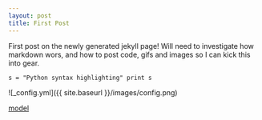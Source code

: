 ```yaml
---
layout: post
title: First Post
---
```


First post on the newly generated jekyll page! Will need to investigate how markdown wors, and how to post code, gifs and images so I can kick this into gear.

<script src="https://embed.github.com/view/3d/TierynnB/TierynnB.github.io/blob/master/images/model.stl">
{newline}
</script>

`
s = "Python syntax highlighting"
print s
`

![_config.yml]({{ site.baseurl }}/images/config.png)

[model](https://rawgit.com/TierynnB/TierynnB.github.io/master/mapModels/3dModelOutput.html)
